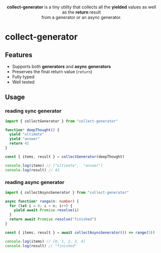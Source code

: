 <p align="center">
<b>collect-generator</b> is a tiny utility that collects all the <b>yielded</b> values as well as the <b>return</b> result<br>from a generator or an async generator.
</p>

# collect-generator

## Features

- Supports both **generators** and **async generators**
- Preserves the final return value (`return`)
- Fully typed
- Well tested

## Usage

### reading sync generator

```ts
import { collectGenerator } from "collect-generator"

function* deepThought() {
  yield "ultimate"
  yield "answer"
  return 42
}

const { items, result } = collectGenerator(deepThought)

console.log(items) // ["ultimate",  "answer"]
console.log(result) // 42
```

### reading async generator

```ts
import { collectAsyncGenerator } from "collect-generator"

async function* range(n: number) {
  for (let i = 0; i < n; i++) {
    yield await Promise.resolve(i)
  }
  return await Promise.resolve("finished")
}

const { items, result } = await collectAsyncGenerator(() => range(5))

console.log(items) // [0, 1, 2, 3, 4]
console.log(result) // "finished"
```
